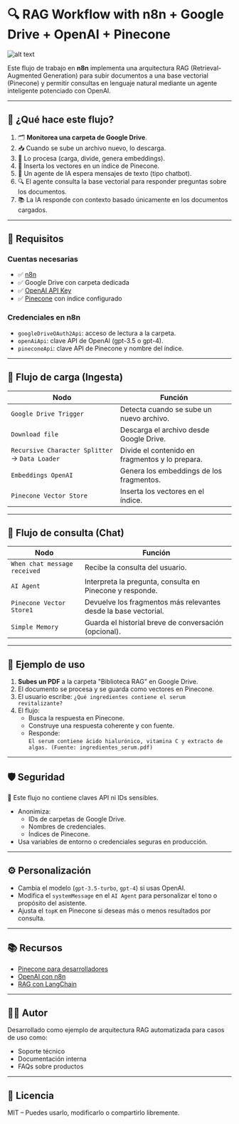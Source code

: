 # 🔍 RAG Workflow with n8n + Google Drive + OpenAI + Pinecone

![alt text](<Screenshot 2025-07-07 at 2.48.47 PM.png>)

Este flujo de trabajo en **n8n** implementa una arquitectura RAG (Retrieval-Augmented Generation) para subir documentos a una base vectorial (Pinecone) y permitir consultas en lenguaje natural mediante un agente inteligente potenciado con OpenAI.

---

## 🧠 ¿Qué hace este flujo?

1. 🗂 **Monitorea una carpeta de Google Drive**.
2. 📥 Cuando se sube un archivo nuevo, lo descarga.
3. 🧾 Lo procesa (carga, divide, genera embeddings).
4. 🧬 Inserta los vectores en un índice de Pinecone.
5. 💬 Un agente de IA espera mensajes de texto (tipo chatbot).
6. 🔍 El agente consulta la base vectorial para responder preguntas sobre los documentos.
7. 📚 La IA responde con contexto basado únicamente en los documentos cargados.

---

## 🔧 Requisitos

### Cuentas necesarias

- ✅ [n8n](https://n8n.io/)
- ✅ Google Drive con carpeta dedicada
- ✅ [OpenAI API Key](https://platform.openai.com/)
- ✅ [Pinecone](https://www.pinecone.io/) con índice configurado

### Credenciales en n8n

- `googleDriveOAuth2Api`: acceso de lectura a la carpeta.
- `openAiApi`: clave API de OpenAI (gpt-3.5 o gpt-4).
- `pineconeApi`: clave API de Pinecone y nombre del índice.

---

## 📁 Flujo de carga (Ingesta)

| Nodo                                           | Función                                         |
| ---------------------------------------------- | ----------------------------------------------- |
| `Google Drive Trigger`                         | Detecta cuando se sube un nuevo archivo.        |
| `Download file`                                | Descarga el archivo desde Google Drive.         |
| `Recursive Character Splitter` → `Data Loader` | Divide el contenido en fragmentos y lo prepara. |
| `Embeddings OpenAI`                            | Genera los embeddings de los fragmentos.        |
| `Pinecone Vector Store`                        | Inserta los vectores en el índice.              |

---

## 🤖 Flujo de consulta (Chat)

| Nodo                         | Función                                                         |
| ---------------------------- | --------------------------------------------------------------- |
| `When chat message received` | Recibe la consulta del usuario.                                 |
| `AI Agent`                   | Interpreta la pregunta, consulta en Pinecone y responde.        |
| `Pinecone Vector Store1`     | Devuelve los fragmentos más relevantes desde la base vectorial. |
| `Simple Memory`              | Guarda el historial breve de conversación (opcional).           |

---

## 💬 Ejemplo de uso

1. **Subes un PDF** a la carpeta "Biblioteca RAG" en Google Drive.
2. El documento se procesa y se guarda como vectores en Pinecone.
3. El usuario escribe: `¿Qué ingredientes contiene el serum revitalizante?`
4. El flujo:
   - Busca la respuesta en Pinecone.
   - Construye una respuesta coherente y con fuente.
   - Responde:  
     `El serum contiene ácido hialurónico, vitamina C y extracto de algas. (Fuente: ingredientes_serum.pdf)`

---

## 🛡️ Seguridad

🔐 Este flujo no contiene claves API ni IDs sensibles.

- Anonimiza:
  - IDs de carpetas de Google Drive.
  - Nombres de credenciales.
  - Índices de Pinecone.
- Usa variables de entorno o credenciales seguras en producción.

---

## ⚙️ Personalización

- Cambia el modelo (`gpt-3.5-turbo`, `gpt-4`) si usas OpenAI.
- Modifica el `systemMessage` en el `AI Agent` para personalizar el tono o propósito del asistente.
- Ajusta el `topK` en Pinecone si deseas más o menos resultados por consulta.

---

## 📚 Recursos

- [Pinecone para desarrolladores](https://docs.pinecone.io/)
- [OpenAI con n8n](https://docs.n8n.io/integrations/builtin/openai/)
- [RAG con LangChain](https://docs.langchain.com/docs/use-cases/question-answering/)

---

## 🧑‍💻 Autor

Desarrollado como ejemplo de arquitectura RAG automatizada para casos de uso como:

- Soporte técnico
- Documentación interna
- FAQs sobre productos

---

## 📄 Licencia

MIT – Puedes usarlo, modificarlo o compartirlo libremente.
